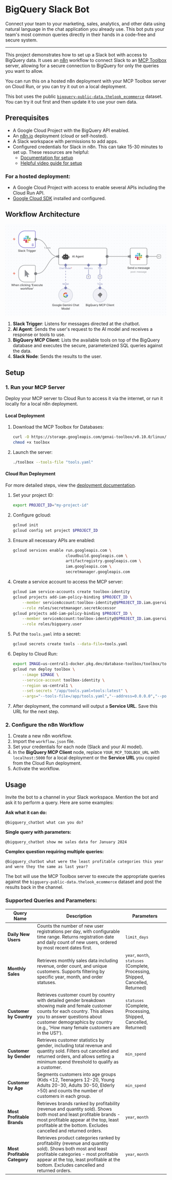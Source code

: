 # BigQuery Slack Bot

Connect your team to your marketing, sales, analytics, and other data using natural language in the chat application you already use. This bot puts your team's most common queries directly in their hands in a code-free and secure system.

---

This project demonstrates how to set up a Slack bot with access to BigQuery data. It uses an [n8n](https://n8n.io/) workflow to connect Slack to an [MCP Toolbox](https://github.com/googleapis/genai-toolbox) server, allowing for a secure connection to BigQuery for only the queries you want to allow.

You can run this on a hosted n8n deployment with your MCP Toolbox server on Cloud Run, or you can try it out on a local deployment.

This bot uses the public [`bigquery-public-data.thelook_ecommerce`](https://console.cloud.google.com/marketplace/product/bigquery-public-data/thelook-ecommerce) dataset. You can try it out first and then update it to use your own data.

## Prerequisites

*   A Google Cloud Project with the BigQuery API enabled.
*   An [n8n.io](https://n8n.io/) deployment (cloud or self-hosted).
*   A Slack workspace with permissions to add apps.
*   Configured credentials for Slack in n8n. This can take 15-30 minutes to set up. These resources are helpful:
    *   [Documentation for setup](https://docs.n8n.io/integrations/builtin/credentials/slack/)
    *   [Helpful video guide for setup](https://www.youtube.com/watch?v=222VOwDijz4)

### For a hosted deployment:

*   A Google Cloud Project with access to enable several APIs including the Cloud Run API.
*   [Google Cloud SDK](https://cloud.google.com/sdk/docs/install) installed and configured.

## Workflow Architecture

![Workflow Architecture](./workflow-architecture.png)

1.  **Slack Trigger**: Listens for messages directed at the chatbot.
1.  **AI Agent**: Sends the user's request to the AI model and receives a response or tools to use.
1.  **BigQuery MCP Client**: Lists the available tools on top of the BigQuery database and executes the secure, parameterized SQL queries against the data.
1.  **Slack Node**: Sends the results to the user.

## Setup

### 1. Run your MCP Server

Deploy your MCP server to Cloud Run to access it via the internet, or run it locally for a local n8n deployment.

#### Local Deployment

1.  Download the MCP Toolbox for Databases:
    ```bash
    curl -O https://storage.googleapis.com/genai-toolbox/v0.10.0/linux/amd64/toolbox
    chmod +x toolbox
    ```

1.  Launch the server:
    ```bash
    ./toolbox --tools-file "tools.yaml"
    ```

#### Cloud Run Deployment

For more detailed steps, view the [deployment documentation](https://googleapis.github.io/genai-toolbox/how-to/deploy_toolbox/).

1.  Set your project ID:
    ```bash
    export PROJECT_ID="my-project-id"
    ```

1.  Configure gcloud:
    ```bash
    gcloud init
    gcloud config set project $PROJECT_ID
    ```

1.  Ensure all necessary APIs are enabled:
    ```bash
    gcloud services enable run.googleapis.com \
                           cloudbuild.googleapis.com \
                           artifactregistry.googleapis.com \
                           iam.googleapis.com \
                           secretmanager.googleapis.com
    ```

1.  Create a service account to access the MCP server:
    ```bash
    gcloud iam service-accounts create toolbox-identity
    gcloud projects add-iam-policy-binding $PROJECT_ID \
        --member serviceAccount:toolbox-identity@$PROJECT_ID.iam.gserviceaccount.com \
        --role roles/secretmanager.secretAccessor
    gcloud projects add-iam-policy-binding $PROJECT_ID \
        --member serviceAccount:toolbox-identity@$PROJECT_ID.iam.gserviceaccount.com \
        --role roles/bigquery.user
    ```

1.  Put the `tools.yaml` into a secret:
    ```bash
    gcloud secrets create tools --data-file=tools.yaml
    ```

1.  Deploy to Cloud Run:
    ```bash
    export IMAGE=us-central1-docker.pkg.dev/database-toolbox/toolbox/toolbox:latest
    gcloud run deploy toolbox \
        --image $IMAGE \
        --service-account toolbox-identity \
        --region us-central1 \
        --set-secrets "/app/tools.yaml=tools:latest" \
        --args="--tools-file=/app/tools.yaml","--address=0.0.0.0","--port=8080"
    ```

1.  After deployment, the command will output a **Service URL**. Save this URL for the next step.

### 2. Configure the n8n Workflow

1.  Create a new n8n workflow.
1.  Import the `workflow.json` file.
1.  Set your credentials for each node (Slack and your AI model).
1.  In the **BigQuery MCP Client** node, replace `YOUR_MCP_TOOLBOX_URL` with `localhost:5000` for a local deployment or the **Service URL** you copied from the Cloud Run deployment.
1.  Activate the workflow.

## Usage

Invite the bot to a channel in your Slack workspace. Mention the bot and ask it to perform a query. Here are some examples:

**Ask what it can do:**
```
@bigquery_chatbot what can you do?
```

**Single query with parameters:**
```
@bigquery_chatbot show me sales data for January 2024
```

**Complex question requiring multiple queries:**
```
@bigquery_chatbot what were the least profitable categories this year and were they the same as last year?

```

The bot will use the MCP Toolbox server to execute the appropriate queries against the `bigquery-public-data.thelook_ecommerce` dataset and post the results back in the channel.

### Supported Queries and Parameters:

| Query Name | Description | Parameters |
|------------|-------------|------------|
| **Daily New Users** | Counts the number of new user registrations per day, with configurable time range. Returns registration date and daily count of new users, ordered by most recent dates first. | `limit_days` |
| **Monthly Sales** | Retrieves monthly sales data including revenue, order count, and unique customers. Supports filtering by specific year, month, and order statuses. | `year`, `month`, `statuses` (Complete, Processing, Shipped, Cancelled, Returned) |
| **Customer by Country** | Retrieves customer count by country with detailed gender breakdown showing male and female customer counts for each country. This allows you to answer questions about customer demographics by country (e.g., 'How many female customers are in the US?'). | `statuses` (Complete, Processing, Shipped, Cancelled, Returned) |
| **Customer by Gender** | Retrieves customer statistics by gender, including total revenue and quantity sold. Filters out cancelled and returned orders, and allows setting a minimum spend threshold to qualify as a customer. | `min_spend` |
| **Customer by Age** | Segments customers into age groups (Kids <12, Teenagers 12-20, Young Adults 20-30, Adults 30-50, Elderly >50) and counts the number of customers in each group. | `min_spend` |
| **Most Profitable Brands** | Retrieves brands ranked by profitability (revenue and quantity sold). Shows both most and least profitable brands - most profitable appear at the top, least profitable at the bottom. Excludes cancelled and returned orders. | `year`, `month` |
| **Most Profitable Category** | Retrieves product categories ranked by profitability (revenue and quantity sold). Shows both most and least profitable categories - most profitable appear at the top, least profitable at the bottom. Excludes cancelled and returned orders. | `year`, `month` |